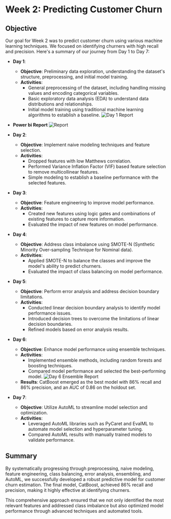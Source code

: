 
# Week 2: Predicting Customer Churn

## Objective
Our goal for Week 2 was to predict customer churn using various machine learning techniques. We focused on identifying churners with high recall and precision. Here's a summary of our journey from Day 1 to Day 7:

- **Day 1**: 
  * **Objective**: Preliminary data exploration, understanding the dataset's structure, preprocessing, and initial model training.
  * **Activities**:
    * General preprocessing of the dataset, including handling missing values and encoding categorical variables.
    * Basic exploratory data analysis (EDA) to understand data distributions and relationships.
    * Initial model training using traditional machine learning algorithms to establish a baseline.
  ![Day 1 Report](Day1-report.png)

- **Power bi Report**
    ![Report](ChurnReport.jpg)

- **Day 2**: 
  * **Objective**: Implement naive modeling techniques and feature selection.
  * **Activities**:
    * Dropped features with low Matthews correlation.
    * Performed Variance Inflation Factor (VIF) based feature selection to remove multicollinear features.
    * Simple modeling to establish a baseline performance with the selected features.

- **Day 3**: 
  * **Objective**: Feature engineering to improve model performance.
  * **Activities**:
    * Created new features using logic gates and combinations of existing features to capture more information.
    * Evaluated the impact of new features on model performance.

- **Day 4**: 
  * **Objective**: Address class imbalance using SMOTE-N (Synthetic Minority Over-sampling Technique for Nominal data).
  * **Activities**:
    * Applied SMOTE-N to balance the classes and improve the model's ability to predict churners.
    * Evaluated the impact of class balancing on model performance.

- **Day 5**: 
  * **Objective**: Perform error analysis and address decision boundary limitations.
  * **Activities**:
    * Conducted linear decision boundary analysis to identify model performance issues.
    * Introduced decision trees to overcome the limitations of linear decision boundaries.
    * Refined models based on error analysis results.

- **Day 6**: 
  * **Objective**: Enhance model performance using ensemble techniques.
  * **Activities**:
    * Implemented ensemble methods, including random forests and boosting techniques.
    * Compared model performance and selected the best-performing model.
  ![Day 6 Ensemble Report](Day6-ensembling-Report.png)
  * **Results**: CatBoost emerged as the best model with 86% recall and 86% precision, and an AUC of 0.86 on the holdout set.

- **Day 7**: 
  * **Objective**: Utilize AutoML to streamline model selection and optimization.
  * **Activities**:
    * Leveraged AutoML libraries such as PyCaret and EvalML to automate model selection and hyperparameter tuning.
    * Compared AutoML results with manually trained models to validate performance.

## Summary
By systematically progressing through preprocessing, naive modeling, feature engineering, class balancing, error analysis, ensembling, and AutoML, we successfully developed a robust predictive model for customer churn estimation. The final model, CatBoost, achieved 86% recall and precision, making it highly effective at identifying churners.

This comprehensive approach ensured that we not only identified the most relevant features and addressed class imbalance but also optimized model performance through advanced techniques and automated tools.